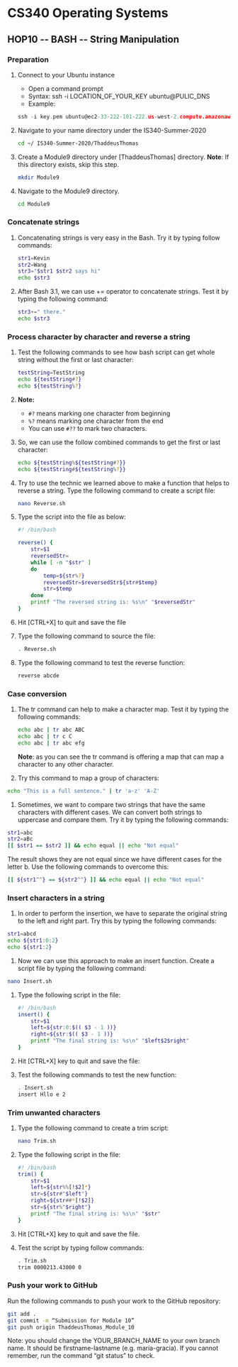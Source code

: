 # CS340 Operating Systems

## HOP10 -- BASH -- String Manipulation

### Preparation

1. Connect to your Ubuntu instance
   + Open a command prompt
   + Syntax: ssh -i LOCATION_OF_YOUR_KEY ubuntu@PULIC_DNS
   + Example:

    ```go
    ssh -i key.pem ubuntu@ec2-33-222-101-222.us-west-2.compute.amazonaws.com
    ```

1. Navigate to your name directory under the IS340-Summer-2020

    ```sh
    cd ~/ IS340-Summer-2020/ThaddeusThomas
    ```

1. Create a Module9 directory under [ThaddeusThomas] directory.
__Note__: If this directory exists, skip this step.

    ```sh
    mkdir Module9
    ```

1. Navigate to the Module9 directory.

    ```sh
    cd Module9
    ```

### Concatenate strings

1. Concatenating strings is very easy in the Bash. Try it by typing follow commands:

    ```sh
    str1=Kevin
    str2=Wang
    str3="$str1 $str2 says hi"
    echo $str3
    ```

1. After Bash 3.1, we can use += operator to concatenate strings. Test it by typing the following command:

    ```sh
    str3+=" there."
    echo $str3
    ```

### Process character by character and reverse a string

1. Test the following commands to see how bash script can get whole string without the first or last character:

    ```sh
    testString=TestString
    echo ${testString#?}
    echo ${testString%?}
    ```

1. __Note:__
   + `#?` means marking one character from beginning
   + `%?` means marking one character from the end
   + You can use `#??` to mark two characters.

1. So, we can use the follow combined commands to get the first or last character:

    ```sh
    echo ${testString%${testString#?}}
    echo ${testString#${testString%?}}
    ```

1. Try to use the technic we learned above to make a function that helps to reverse a string. Type the following command to create a script file:

    ```sh
    nano Reverse.sh
    ```

1. Type the script into the file as below:

    ```sh
    #! /bin/bash

    reverse() {
        str=$1
        reversedStr=
        while [ -n "$str" ]
        do
            temp=${str%?}
            reversedStr=$reversedStr${str#$temp}
            str=$temp
        done
        printf "The reversed string is: %s\n" "$reversedStr"
    }
    ```

1. Hit [CTRL+X] to quit and save the file
1. Type the following command to source the file:

    ```sh
    . Reverse.sh
    ```

1. Type the following command to test the reverse function:

    ```sh
    reverse abcde
    ```

### Case conversion

1. The tr command can help to make a character map. Test it by typing the following commands:

    ```sh
    echo abc | tr abc ABC
    echo abc | tr c C
    echo abc | tr abc efg
    ```

    __Note__: as you can see the tr command is offering a map that can map a character to any other character.

1. Try this command to map a group of characters:

```sh
echo "This is a full sentence." | tr 'a-z' 'A-Z'
```

1. Sometimes, we want to compare two strings that have the same characters with different cases. We can convert both strings to uppercase and compare them. Try it by typing the following commands:

```sh
str1=abc
str2=aBc
[[ $str1 == $str2 ]] && echo equal || echo "Not equal"
```

The result shows they are not equal since we have different cases for the letter b.
Use the following commands to overcome this:

```sh
[[ ${str1^^} == ${str2^^} ]] && echo equal || echo "Not equal"
```

### Insert characters in a string

1. In order to perform the insertion, we have to separate the original string to the left and right part. Try this by typing the following commands:

```sh
str1=abcd
echo ${str1:0:2}
echo ${str1:2}
```

1. Now we can use this approach to make an insert function. Create a script file by typing the following command:

```sh
nano Insert.sh
```

1. Type the following script in the file:

    ```sh
    #! /bin/bash
    insert() {
        str=$1
        left=${str:0:$(( $3 - 1 ))}
        right=${str:$(( $3 - 1 ))}
        printf "The final string is: %s\n" "$left$2$right"
    }
    ```

1. Hit [CTRL+X] key to quit and save the file:
1. Test the following commands to test the new function:

    ```sh
    . Insert.sh
    insert Hllo e 2
    ```

### Trim unwanted characters

1. Type the following command to create a trim script:

    ```sh
    nano Trim.sh
    ```

1. Type the following script in the file:

    ```sh
    #! /bin/bash
    trim() {
        str=$1
        left=${str%%[!$2]*}
        str=${str#"$left"}
        right=${str##*[!$2]}
        str=${str%"$right"}
        printf "The final string is: %s\n" "$str"
    }
    ```

1. Hit [CTRL+X] key to quit and save the file.
1. Test the script by typing follow commands:

    ```sh
    . Trim.sh
    trim 0000213.43000 0
    ```


### Push your work to GitHub

Run the following commands to push your work to the GitHub repository:

```sh
git add .
git commit -m “Submission for Module 10”
git push origin ThaddeusThomas_Module_10
```

Note: you should change the YOUR_BRANCH_NAME to your own branch name. It should be firstname-lastname (e.g. maria-gracia).
If you cannot remember, run the command “git status” to check.
